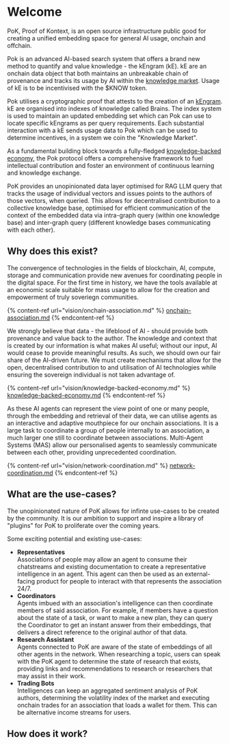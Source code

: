 # Welcome

PoK, Proof of Kontext, is an open source infrastructure public good for creating a unified embedding space for general AI usage, onchain and offchain.

Pok is an advanced AI-based search system that offers a brand new method to quantify and value knowledge - the kEngram (kE). kE are an onchain data object that both maintains an unbreakable chain of provenance and tracks its usage by AI within the [knowledge market](broken-reference). Usage of kE is to be incentivised with the $KNOW token.

Pok utilises a cryptographic proof that attests to the creation of an [kEngram](broken-reference). kE are organised into indexes of knowledge called Brains. The index system is used to maintain an updated embedding set which can Pok can use to locate specific kEngrams as per query requirements. Each substantial interaction with a kE sends usage data to Pok which can be used to determine incentives, in a system we coin the "Knowledge Market".

As a fundamental building block towards a fully-fledged [knowledge-backed economy](broken-reference), the Pok protocol offers a comprehensive framework to fuel intellectual contribution and foster an environment of continuous learning and knowledge exchange.

PoK provides an unopinionated data layer optimised for RAG LLM query that tracks the usage of individual vectors and issues points to the authors of those vectors, when queried. This allows for decentralised contribution to a collective knowledge base, optimised for efficient communication of the context of the embedded data via intra-graph query (within one knowledge base) and inter-graph query (different knowledge bases communicating with each other).&#x20;

## Why does this exist?

The convergence of technologies in the fields of blockchain, AI, compute, storage and communication provide new avenues for coordinating people in the digital space. For the first time in history, we have the tools available at an economic scale suitable for mass usage to allow for the creation and empowerment of truly soveriegn communities.

{% content-ref url="vision/onchain-association.md" %}
[onchain-association.md](vision/onchain-association.md)
{% endcontent-ref %}

We strongly believe that data - the lifeblood of AI - should provide both provenance and value back to the author. The knowledge and context that is created by our information is what makes AI useful; without our input, AI would cease to provide meaningful results. As such, we should own our fair share of the AI-driven future. We must create mechanisms that allow for the open, decentralised contribution to and utilisation of AI technologies while ensuring the sovereign individual is not taken advantage of.

{% content-ref url="vision/knowledge-backed-economy.md" %}
[knowledge-backed-economy.md](vision/knowledge-backed-economy.md)
{% endcontent-ref %}

As these AI agents can represent the view point of one or many people, through the embedding and retrieval of their data, we can utilise agents as an interactive and adaptive mouthpiece for our onchain associations. It is a large task to coordinate a group of people internally to an association, a much larger one still to coordinate between associations. Multi-Agent Systems (MAS) allow our personalised agents to seamlessly communicate between each other, providing unprecedented coordination.

{% content-ref url="vision/network-coordination.md" %}
[network-coordination.md](vision/network-coordination.md)
{% endcontent-ref %}

## What are the use-cases?

The unopinionated nature of PoK allows for infinte use-cases to be created by the community. It is our ambition to support and inspire a library of "plugins" for PoK to proliferate over the coming years.

Some exciting potential and existing use-cases:

* **Representatives**\
  Associations of people may allow an agent to consume their chatstreams and existing documentation to create a representative intelligence in an agent. This agent can then be used as an external-facing product for people to interact with that represents the association 24/7.
* **Coordinators**\
  Agents imbued with an association's intelligence can then coordinate members of said association. For example, if members have a question about the state of a task, or want to make a new plan, they can query the Coordinator to get an instant answer from their embeddings, that delivers a direct reference to the original author of that data.
* **Research Assistant**\
  Agents connected to PoK are aware of the state of embeddings of all other agents in the network. When researching a topic, users can speak with the PoK agent to determine the state of research that exists, providing links and recommendations to research or researchers that may assist in their work.
* **Trading Bots**\
  Intelligences can keep an aggregated sentiment analysis of PoK authors, determining the volatility index of the market and executing onchain trades for an association that loads a wallet for them. This can be alternative income streams for users.

## How does it work?

